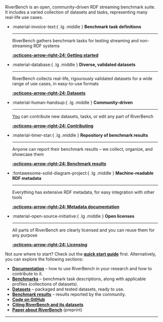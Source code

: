 RiverBench is an open, community-driven RDF streaming benchmark suite. It includes a varied collection of datasets and tasks, representing many real-life use cases.

<div class="grid cards" style="clear: right;" markdown>

-   :material-invoice-text:{ .lg .middle } __Benchmark task definitions__

    ---

    RiverBench gathers benchmark tasks for testing streaming and non-streaming RDF systems

    **[:octicons-arrow-right-24: Getting started](documentation/using.md)**

-   :material-database:{ .lg .middle } __Diverse, validated datasets__

    ---

    RiverBench collects real-life, rigourously validated datasets for a wide range of use cases, in easy-to-use formats

    **[:octicons-arrow-right-24: Datasets](datasets/index.md)**

-   :material-human-handsup:{ .lg .middle } __Community-driven__

    ---

    <u>You</u> can contribute new datasets, tasks, or edit any part of RiverBench

    **[:octicons-arrow-right-24: Contributing](documentation/contribute.md)**

-   :material-timer-star:{ .lg .middle } __Repository of benchmark results__

    ---

    Anyone can report their benchmark results – we collect, organize, and showcase them

    **[:octicons-arrow-right-24: Benchmark results](results/index.md)**

-   :fontawesome-solid-diagram-project:{ .lg .middle } __Machine-readable RDF metadata__

    ---

    Everything has extensive RDF metadata, for easy integration with other tools

    **[:octicons-arrow-right-24: Metadata documentation](documentation/metadata.md)**

-   :material-open-source-initiative:{ .lg .middle } __Open licenses__

    ---

    All parts of RiverBench are clearly licensed and you can reuse them for any purpose

    **[:octicons-arrow-right-24: Licensing](documentation/licensing.md)**

</div>

Not sure where to start? Check out the **[quick start guide](documentation/using.md)** first. Alternatively, you can explore the following sections:

- **[Documentation](documentation/index.md)** – how to use RiverBench in your research and how to contribute to it.
- **[Benchmarks](categories/index.md)** – benchmark task descriptions, along with applicable profiles (collections of datasets).
- **[Datasets](datasets/index.md)** – packaged and tested datasets, ready to use.
- **[Benchmark results](results/index.md)** – results reported by the community.
- **[Code on GitHub](https://github.com/RiverBench)**
- **[Citing RiverBench and its datasets](documentation/licensing.md)**
- **[Paper about RiverBench](https://arxiv.org/abs/2305.06226)** (preprint)

----
